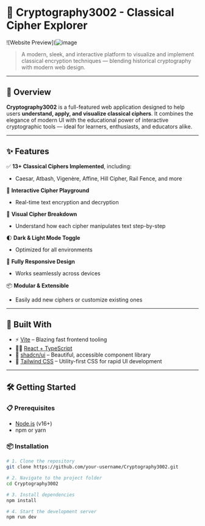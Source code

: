 # 🔐 Cryptography3002 - Classical Cipher Explorer

![Website Preview](![image](https://github.com/user-attachments/assets/ab4d3dfd-3e3d-49ab-99dc-d198422bea2d) <!-- Replace with actual path once image is uploaded -->

> A modern, sleek, and interactive platform to visualize and implement classical encryption techniques — blending historical cryptography with modern web design.

---

## 🚀 Overview

**Cryptography3002** is a full-featured web application designed to help users **understand, apply, and visualize classical ciphers**. It combines the elegance of modern UI with the educational power of interactive cryptographic tools — ideal for learners, enthusiasts, and educators alike.

---

## ✨ Features

✅ **13+ Classical Ciphers Implemented**, including:
- Caesar, Atbash, Vigenère, Affine, Hill Cipher, Rail Fence, and more

🧪 **Interactive Cipher Playground**
- Real-time text encryption and decryption

🧠 **Visual Cipher Breakdown**
- Understand how each cipher manipulates text step-by-step

🌓 **Dark & Light Mode Toggle**
- Optimized for all environments

📱 **Fully Responsive Design**
- Works seamlessly across devices

📦 **Modular & Extensible**
- Easily add new ciphers or customize existing ones

---

## 🧰 Built With

- ⚡️ [Vite](https://vitejs.dev/) – Blazing fast frontend tooling
- 🧑‍💻 [React + TypeScript](https://react.dev/)
- 🎨 [shadcn/ui](https://ui.shadcn.com/) – Beautiful, accessible component library
- 🧵 [Tailwind CSS](https://tailwindcss.com/) – Utility-first CSS for rapid UI development

---

## 🛠️ Getting Started

### 📋 Prerequisites
- [Node.js](https://nodejs.org/) (v16+)
- npm or yarn

### 📦 Installation

```bash
# 1. Clone the repository
git clone https://github.com/your-username/Cryptography3002.git

# 2. Navigate to the project folder
cd Cryptography3002

# 3. Install dependencies
npm install

# 4. Start the development server
npm run dev
